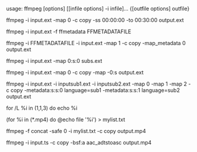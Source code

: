 usage: ffmpeg [options] [[infile options] -i infile]... {[outfile options] outfile}

ffmpeg -i input.ext -map 0 -c copy -ss 00:00:00 -to 00:30:00 output.ext

ffmpeg -i input.ext -f ffmetadata FFMETADATAFILE

ffmpeg -i FFMETADATAFILE -i input.ext -map 1 -c copy -map_metadata 0 output.ext

ffmpeg -i input.ext -map 0:s:0 subs.ext

ffmpeg -i input.ext -map 0 -c copy -map -0:s output.ext

ffmpeg -i input.ext -i inputsub1.ext -i inputsub2.ext -map 0 -map 1 -map 2 -c copy -metadata:s:s:0 language=sub1 -metadata:s:s:1 language=sub2 output.ext

for /L %i in (1,1,3) do echo %i

(for %i in (*.mp4) do @echo file '%i') > mylist.txt

ffmpeg -f concat -safe 0 -i mylist.txt -c copy output.mp4

ffmpeg -i input.ts -c copy -bsf:a aac_adtstoasc output.mp4
